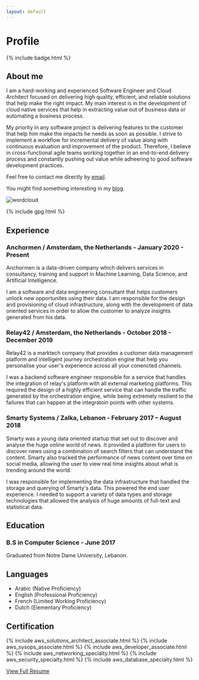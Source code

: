 ```yaml
---
layout: default
---
```

# Profile

{% include badge.html %}

## About me

I am a hard-working and experienced Software Engineer and Cloud Architect focused on delivering high quality, efficient, and reliable solutions that help make the right impact. My main interest is in the development of cloud native services that help in extracting value out of business data or automating a business process.

My priority in any software project is delivering features to the customer that help him make the impacts he needs as soon as possible. I strive to implement a workflow for incremental delivery of value along with continuous evaluation and improvement of the product. Therefore, I believe in cross-functional agile teams working together in an end-to-end delivery process and constantly pushing out value while adheering to good software development practices.

Feel free to contact me directly by [email](mailto:i_kh@icloud.com?subject=[Resume]%20Getting%20in%20touch).

You might find something interesting in my [blog](https://blog.issakhoury.me).

![wordcloud](assets/wordcloud.png)

{% include gpg.html %}

## Experience

### Anchormen / Amsterdam, the Netherlands - January 2020 - Present

Anchormen is a data-driven company which delivers services in consultancy, training and support in Machine Learning, Data Science, and Artificial Intelligence.

I am a software and data engineering consultant that helps customers unlock new opportunites using their data. I am responsible for the design and provisioning of cloud infrastructure, along with the development of data oriented services in order to allow the customer to analyze insights generated from his data.

### Relay42 / Amsterdam, the Netherlands - October 2018 - December 2019

Relay42 is a marktech company that provides a customer data management platform and intelligent journey orchestration engine that help you personalise your user's experience across all your conencted channels.

I was a backend software engineer responsible for a service that handles the integration of relay's platform with all external marketing platforms. This required the design of a highly efficient service that can handle the traffic generated by the orchestration engine, while being extremely resilient to the failures that can happen at the integratoin points with other systems.

### Smarty Systems / Zalka, Lebanon - February 2017 – August 2018

Smarty was a young data oriented startup that set out to discover and analyse the huge online world of news. It provided a platform for users to discover news using a combination of search filters that can understand the content. Smarty also tracked the performance of news content over time on social media, allowing the user to view real time insights about what is trending around the world.

I was responsible for implementing the data infrastructure that handled the storage and querying of Smarty's data. This powered the end user experience.
I needed to support a variety of data types and storage technologies that allowed the analysis of huge amounts of full-text and statistical data.

## Education

### B.S in Computer Science - June 2017

Graduated from Notre Dame University, Lebanon.

## Languages

- Arabic (Native Proficiency)
- English (Professional Proficiency)
- French (Limited Working Proficiency)
- Dutch (Elementary Proficiency)

## Certification

{% include aws_solutions_architect_associate.html %}
{% include aws_sysops_associate.html %}
{% include aws_developer_associate.html %}
{% include aws_networking_specialty.html %}
{% include aws_security_specialty.html %}
{% include aws_database_specialty.html %}

[View Full Resume](assets/issa_khoury_resume.pdf)
